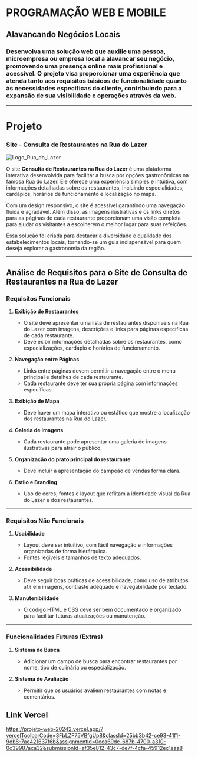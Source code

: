 # PROGRAMAÇÃO WEB E MOBILE

## Alavancando Negócios Locais
### Desenvolva uma solução web que auxilie uma pessoa, microempresa ou empresa local a  alavancar seu negócio, promovendo uma presença online mais profissional e acessível. O projeto  visa proporcionar uma experiência que atenda tanto aos requisitos básicos de funcionalidade quanto às necessidades específicas do cliente, contribuindo para a expansão de sua visibilidade e operações através da web.

---

# Projeto

### Site - **Consulta de Restaurantes na Rua do Lazer**
![Logo_Rua_do_Lazer](https://github.com/user-attachments/assets/2de79011-b787-4115-ad7e-e2b595e005cf)






O site **Consulta de Restaurantes na Rua do Lazer** é uma plataforma interativa desenvolvida para facilitar a busca por opções gastronômicas na famosa Rua do Lazer. Ele oferece uma experiência simples e intuitiva, com informações detalhadas sobre os restaurantes, incluindo especialidades, cardápios, horários de funcionamento e localização no mapa.

Com um design responsivo, o site é acessível garantindo uma navegação fluida e agradável. Além disso, as imagens ilustrativas e os links diretos para as páginas de cada restaurante proporcionam uma visão completa para ajudar os visitantes a escolherem o melhor lugar para suas refeições.

Essa solução foi criada para destacar a diversidade e qualidade dos estabelecimentos locais, tornando-se um guia indispensável para quem deseja explorar a gastronomia da região.

---
## Análise de Requisitos para o Site de Consulta de Restaurantes na Rua do Lazer


### **Requisitos Funcionais**

1. **Exibição de Restaurantes**  
   - O site deve apresentar uma lista de restaurantes disponíveis na Rua do Lazer com imagens, descrições e links para páginas específicas de cada restaurante.
   - Deve exibir informações detalhadas sobre os restaurantes, como especializações, cardápio e horários de funcionamento.

2. **Navegação entre Páginas**
   - Links entre páginas devem permitir a navegação entre o menu principal e detalhes de cada restaurante.
   - Cada restaurante deve ter sua própria página com informações específicas.

3. **Exibição de Mapa**
   - Deve haver um mapa interativo ou estático que mostre a localização dos restaurantes na Rua do Lazer.

4. **Galeria de Imagens**
   - Cada restaurante pode apresentar uma galeria de imagens ilustrativas para atrair o público.

5. **Organização do prato principal do restaurante**
   - Deve incluir a apresentação do campeão de vendas forma clara.

6. **Estilo e Branding**
   - Uso de cores, fontes e layout que reflitam a identidade visual da Rua do Lazer e dos restaurantes.


---

### **Requisitos Não Funcionais**


1. **Usabilidade**
   - Layout deve ser intuitivo, com fácil navegação e informações organizadas de forma hierárquica.
   - Fontes legíveis e tamanhos de texto adequados.

2. **Acessibilidade**
   - Deve seguir boas práticas de acessibilidade, como uso de atributos `alt` em imagens, contraste adequado e navegabilidade por teclado.

3. **Manutenibilidade**
   - O código HTML e CSS deve ser bem documentado e organizado para facilitar futuras atualizações ou manutenção.
---

### **Funcionalidades Futuras (Extras)**
1. **Sistema de Busca**  
   - Adicionar um campo de busca para encontrar restaurantes por nome, tipo de culinária ou especialização.

2. **Sistema de Avaliação**
   - Permitir que os usuários avaliem restaurantes com notas e comentários.

## Link Vercel
https://projeto-web-20242.vercel.app/?vercelToolbarCode=3FbLZF75VBfgUp8&classId=25bb3b42-ce93-41f1-9db8-7ae421637f6b&assignmentId=0eca69dc-687b-4700-a310-0c39987aca32&submissionId=af35e812-43c7-de7f-4cfa-45912ec1eaa8



